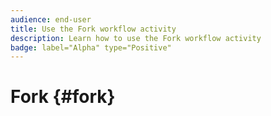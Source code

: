 ```yaml
---
audience: end-user
title: Use the Fork workflow activity
description: Learn how to use the Fork workflow activity
badge: label="Alpha" type="Positive"
---
```


# Fork {#fork}

